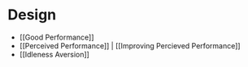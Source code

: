 # Design

- [[Good Performance]]
- [[Perceived Performance]] | [[Improving Percieved Performance]]
- [[Idleness Aversion]]
